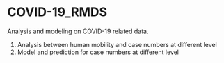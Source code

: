 # COVID-19_RMDS
Analysis and modeling on COVID-19 related data.
1) Analysis between human mobility and case numbers at different level
2) Model and prediction for case numbers at different level
